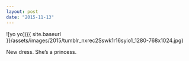 ```yaml
---
layout: post
date: "2015-11-13"
---
```


![yo yo]({{ site.baseurl }}/assets/images/2015/tumblr_nxrec2Sswk1r16syio1_1280-768x1024.jpg)

New dress. She’s a princess.
